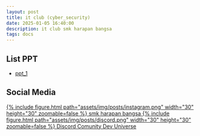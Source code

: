 ```yaml
---
layout: post
title: it club (cyber_security)
date: 2025-01-05 16:40:00
description: it club smk harapan bangsa
tags: docs
---
```


## List PPT
 - [ppt_1](https://docs.google.com/presentation/d/13QV2IOHvIqefGIntMF5zxw7y4IYnGKzb0WKrQ3r5xgY/edit?usp=sharing)

## Social Media

<a href="https://www.instagram.com/smk_harapanbangsa/" class="d-flex align-items-center m-2">
    {% include figure.html path="assets/img/posts/instagram.png" width="30" height="30" zoomable=false %}
    <span class="text-center ms-2">smk harapan bangsa</span>
</a>
<a href="https://s.id/dev-universe" class="d-flex align-items-center m-2">
    {% include figure.html path="assets/img/posts/discord.png" width="30" height="30" zoomable=false %}
    <span class="text-center ms-2">Discord Comunity Dev Universe</span>
</a>

<!-- [<img src="assets/img/posts/instagram.png" width="30" align="center"/> smk harapan bangsa](https://www.instagram.com/smk_harapanbangsa/) -->
<!-- [<img src="assets/img/posts/discord.png" width="30" align="center"/> Discord Comunity Dev Universe](https://s.id/dev-universe) -->